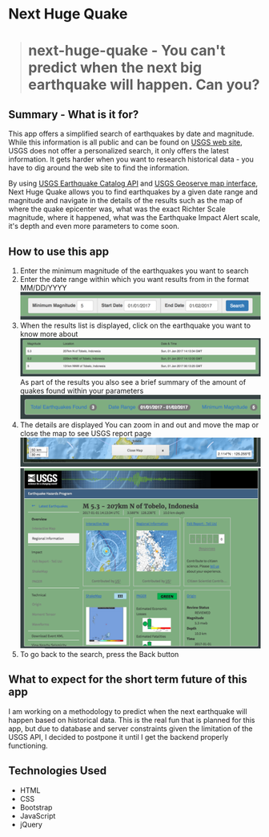 Next Huge Quake
===============
> # next-huge-quake - You can't predict when the next big earthquake will happen. Can you?

Summary - What is it for?
---------------

This app offers a simplified search of earthquakes by date and magnitude. 
While this information is all public and can be found on [USGS web site](https://earthquake.usgs.gov/), USGS does not offer a personalized search, it only offers the latest information. It gets harder when you want to research historical data - you have to dig around the web site to find the information.

By using [USGS Earthquake Catalog API](https://earthquake.usgs.gov/fdsnws/event/1/) and [USGS Geoserve map interface](https://earthquake.usgs.gov/ws/geoserve/), Next Huge Quake allows you to find earthquakes by a given date range and magnitude and navigate in the details of the results such as the map of where the quake epicenter was, what was the exact Richter Scale magnitude, where it happened, what was the Earthquake Impact Alert scale, it's depth and even more parameters to come soon.

How to use this app
-------------------
1. Enter the minimum magnitude of the earthquakes you want to search
2. Enter the date range within which you want results from in the format MM/DD/YYYY
	![Enter minimum magnitude and date range](/images/search-parameters.png "Search Parameters")
3. When the results list is displayed, click on the earthquake you want to know more about
	![Results list](/images/results-list.png "Results list")
	As part of the results you also see a brief summary of the amount of quakes found within your parameters ![Brief summary](/images/search-summary.png "Summary")
4. The details are displayed 
	You can zoom in and out and move the map or close the map to see USGS report page ![Close map](/images/close-map.png "Close map") ![See the official page](/images/usgs-page.png "USGS page")
5. To go back to the search, press the Back button

What to expect for the short term future of this app
----------------------------------------------------

I am working on a methodology to predict when the next earthquake will happen based on historical data. This is the real fun that is planned for this app, but due to database and server constraints given the limitation of the USGS API, I decided to postpone it until I get the backend properly functioning.

Technologies Used
-----------------
* HTML
* CSS
* Bootstrap
* JavaScript
* jQuery